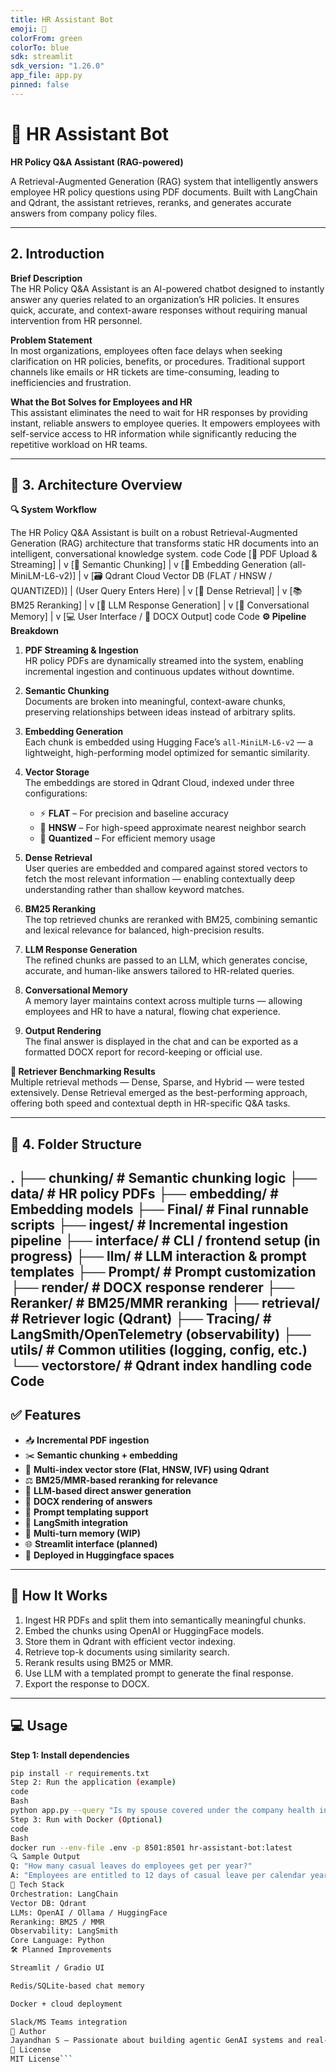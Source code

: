 ```yaml
---
title: HR Assistant Bot
emoji: 🤖
colorFrom: green
colorTo: blue
sdk: streamlit
sdk_version: "1.26.0"
app_file: app.py
pinned: false
---
```


# 🤖 HR Assistant Bot

**HR Policy Q&A Assistant (RAG-powered)**

A Retrieval-Augmented Generation (RAG) system that intelligently answers employee HR policy questions using PDF documents. Built with LangChain and Qdrant, the assistant retrieves, reranks, and generates accurate answers from company policy files.

---

## 2. Introduction

**Brief Description**  
The HR Policy Q&A Assistant is an AI-powered chatbot designed to instantly answer any queries related to an organization’s HR policies. It ensures quick, accurate, and context-aware responses without requiring manual intervention from HR personnel.

**Problem Statement**  
In most organizations, employees often face delays when seeking clarification on HR policies, benefits, or procedures. Traditional support channels like emails or HR tickets are time-consuming, leading to inefficiencies and frustration.

**What the Bot Solves for Employees and HR**  
This assistant eliminates the need to wait for HR responses by providing instant, reliable answers to employee queries. It empowers employees with self-service access to HR information while significantly reducing the repetitive workload on HR teams.

---

## 🧠 3. Architecture Overview

**🔍 System Workflow**  

The HR Policy Q&A Assistant is built on a robust Retrieval-Augmented Generation (RAG) architecture that transforms static HR documents into an intelligent, conversational knowledge system.
code
Code
[📄 PDF Upload & Streaming]
            |
            v
  [🧩 Semantic Chunking]
            |
            v
  [🔢 Embedding Generation (all-MiniLM-L6-v2)]
            |
            v
  [🗃️ Qdrant Cloud Vector DB (FLAT / HNSW / QUANTIZED)]
            |
  (User Query Enters Here)
            |
            v
  [🎯 Dense Retrieval]
            |
            v
  [📚 BM25 Reranking]
            |
            v
  [🤖 LLM Response Generation]
            |
            v
  [💬 Conversational Memory]
            |
            v
  [💻 User Interface / 📄 DOCX Output]
code
Code
**⚙️ Pipeline Breakdown**  

1.  **PDF Streaming & Ingestion**  
    HR policy PDFs are dynamically streamed into the system, enabling incremental ingestion and continuous updates without downtime.

2.  **Semantic Chunking**  
    Documents are broken into meaningful, context-aware chunks, preserving relationships between ideas instead of arbitrary splits.

3.  **Embedding Generation**  
    Each chunk is embedded using Hugging Face’s `all-MiniLM-L6-v2` — a lightweight, high-performing model optimized for semantic similarity.

4.  **Vector Storage**  
    The embeddings are stored in Qdrant Cloud, indexed under three configurations:
    -   ⚡ **FLAT** – For precision and baseline accuracy
    -   🧭 **HNSW** – For high-speed approximate nearest neighbor search
    -   💾 **Quantized** – For efficient memory usage

5.  **Dense Retrieval**  
    User queries are embedded and compared against stored vectors to fetch the most relevant information — enabling contextually deep understanding rather than shallow keyword matches.

6.  **BM25 Reranking**  
    The top retrieved chunks are reranked with BM25, combining semantic and lexical relevance for balanced, high-precision results.

7.  **LLM Response Generation**  
    The refined chunks are passed to an LLM, which generates concise, accurate, and human-like answers tailored to HR-related queries.

8.  **Conversational Memory**  
    A memory layer maintains context across multiple turns — allowing employees and HR to have a natural, flowing chat experience.

9.  **Output Rendering**  
    The final answer is displayed in the chat and can be exported as a formatted DOCX report for record-keeping or official use.

**🧪 Retriever Benchmarking Results**  
Multiple retrieval methods — Dense, Sparse, and Hybrid — were tested extensively. Dense Retrieval emerged as the best-performing approach, offering both speed and contextual depth in HR-specific Q&A tasks.

---

## 📂 4. Folder Structure
.
├── chunking/ # Semantic chunking logic
├── data/ # HR policy PDFs
├── embedding/ # Embedding models
├── Final/ # Final runnable scripts
├── ingest/ # Incremental ingestion pipeline
├── interface/ # CLI / frontend setup (in progress)
├── llm/ # LLM interaction & prompt templates
├── Prompt/ # Prompt customization
├── render/ # DOCX response renderer
├── Reranker/ # BM25/MMR reranking
├── retrieval/ # Retriever logic (Qdrant)
├── Tracing/ # LangSmith/OpenTelemetry (observability)
├── utils/ # Common utilities (logging, config, etc.)
└── vectorstore/ # Qdrant index handling
code
Code
---

## ✅ Features

-   📥 **Incremental PDF ingestion**
-   ✂️ **Semantic chunking + embedding**
-   🧠 **Multi-index vector store (Flat, HNSW, IVF) using Qdrant**
-   ⚖️ **BM25/MMR-based reranking for relevance**
-   💬 **LLM-based direct answer generation**
-   🧾 **DOCX rendering of answers**
-   🧠 **Prompt templating support**
-   📡 **LangSmith integration**
-   🧠 **Multi-turn memory (WIP)**
-   🌐 **Streamlit interface (planned)**
-   🐳 **Deployed in Huggingface spaces**

---

## 🚀 How It Works

1.  Ingest HR PDFs and split them into semantically meaningful chunks.
2.  Embed the chunks using OpenAI or HuggingFace models.
3.  Store them in Qdrant with efficient vector indexing.
4.  Retrieve top-k documents using similarity search.
5.  Rerank results using BM25 or MMR.
6.  Use LLM with a templated prompt to generate the final response.
7.  Export the response to DOCX.

---

## 💻 Usage

**Step 1: Install dependencies**
```bash
pip install -r requirements.txt
Step 2: Run the application (example)
code
Bash
python app.py --query "Is my spouse covered under the company health insurance?"
Step 3: Run with Docker (Optional)
code
Bash
docker run --env-file .env -p 8501:8501 hr-assistant-bot:latest
🔍 Sample Output
Q: "How many casual leaves do employees get per year?"
A: "Employees are entitled to 12 days of casual leave per calendar year. These are credited at the beginning of the year and are meant to cover unforeseen personal needs."
🧰 Tech Stack
Orchestration: LangChain
Vector DB: Qdrant
LLMs: OpenAI / Ollama / HuggingFace
Reranking: BM25 / MMR
Observability: LangSmith
Core Language: Python
🛠️ Planned Improvements

Streamlit / Gradio UI

Redis/SQLite-based chat memory

Docker + cloud deployment

Slack/MS Teams integration
👤 Author
Jayandhan S — Passionate about building agentic GenAI systems and real-world AI assistants.
📜 License
MIT License```